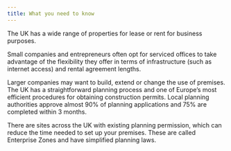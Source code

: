 ```yaml
---
title: What you need to know
---
```

The UK has a wide range of properties for lease or rent for business purposes.


Small companies and entrepreneurs often opt for serviced offices to take advantage of the flexibility they offer in terms of infrastructure (such as internet access) and rental agreement lengths.
 
Larger companies may want to build, extend or change the use of premises. The UK has a straightforward planning process and one of Europe’s most efficient procedures for obtaining construction permits. Local planning authorities approve almost 90% of planning applications and 75% are completed within 3 months.


There are sites across the UK with existing planning permission, which can reduce the time needed to set up your premises. These are called Enterprise Zones and have simplified planning laws.
